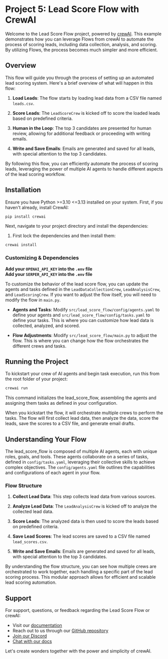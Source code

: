 # Project 5: Lead Score Flow with CrewAI

Welcome to the Lead Score Flow project, powered by [crewAI](https://crewai.com). This example demonstrates how you can leverage Flows from crewAI to automate the process of scoring leads, including data collection, analysis, and scoring. By utilizing Flows, the process becomes much simpler and more efficient.

## Overview

This flow will guide you through the process of setting up an automated lead scoring system. Here's a brief overview of what will happen in this flow:

1. **Load Leads**: The flow starts by loading lead data from a CSV file named `leads.csv`.

2. **Score Leads**: The `LeadScoreCrew` is kicked off to score the loaded leads based on predefined criteria.

3. **Human in the Loop**: The top 3 candidates are presented for human review, allowing for additional feedback or proceeding with writing emails.

4. **Write and Save Emails**: Emails are generated and saved for all leads, with special attention to the top 3 candidates.

By following this flow, you can efficiently automate the process of scoring leads, leveraging the power of multiple AI agents to handle different aspects of the lead scoring workflow.

## Installation

Ensure you have Python >=3.10 <=3.13 installed on your system. First, if you haven't already, install CrewAI:

```bash
pip install crewai
```

Next, navigate to your project directory and install the dependencies:

1. First lock the dependencies and then install them:

```bash
crewai install
```

### Customizing & Dependencies

**Add your `OPENAI_API_KEY` into the `.env` file**  
**Add your `SERPER_API_KEY` into the `.env` file**

To customize the behavior of the lead score flow, you can update the agents and tasks defined in the `LeadDataCollectionCrew`, `LeadAnalysisCrew`, and `LeadScoringCrew`. If you want to adjust the flow itself, you will need to modify the flow in `main.py`.

- **Agents and Tasks**: Modify `src/lead_score_flow/config/agents.yaml` to define your agents and `src/lead_score_flow/config/tasks.yaml` to define your tasks. This is where you can customize how lead data is collected, analyzed, and scored.

- **Flow Adjustments**: Modify `src/lead_score_flow/main.py` to adjust the flow. This is where you can change how the flow orchestrates the different crews and tasks.

## Running the Project

To kickstart your crew of AI agents and begin task execution, run this from the root folder of your project:

```bash
crewai run
```

This command initializes the lead_score_flow, assembling the agents and assigning them tasks as defined in your configuration.

When you kickstart the flow, it will orchestrate multiple crews to perform the tasks. The flow will first collect lead data, then analyze the data, score the leads, save the scores to a CSV file, and generate email drafts.

## Understanding Your Flow

The lead_score_flow is composed of multiple AI agents, each with unique roles, goals, and tools. These agents collaborate on a series of tasks, defined in `config/tasks.yaml`, leveraging their collective skills to achieve complex objectives. The `config/agents.yaml` file outlines the capabilities and configurations of each agent in your flow.

### Flow Structure

1. **Collect Lead Data**: This step collects lead data from various sources.

2. **Analyze Lead Data**: The `LeadAnalysisCrew` is kicked off to analyze the collected lead data.

3. **Score Leads**: The analyzed data is then used to score the leads based on predefined criteria.

4. **Save Lead Scores**: The lead scores are saved to a CSV file named `lead_scores.csv`.

5. **Write and Save Emails**: Emails are generated and saved for all leads, with special attention to the top 3 candidates.

By understanding the flow structure, you can see how multiple crews are orchestrated to work together, each handling a specific part of the lead scoring process. This modular approach allows for efficient and scalable lead scoring automation.

## Support

For support, questions, or feedback regarding the Lead Score Flow or crewAI:

- Visit our [documentation](https://docs.crewai.com)
- Reach out to us through our [GitHub repository](https://github.com/joaomdmoura/crewai)
- [Join our Discord](https://discord.com/invite/X4JWnZnxPb)
- [Chat with our docs](https://chatg.pt/DWjSBZn)

Let's create wonders together with the power and simplicity of crewAI.

